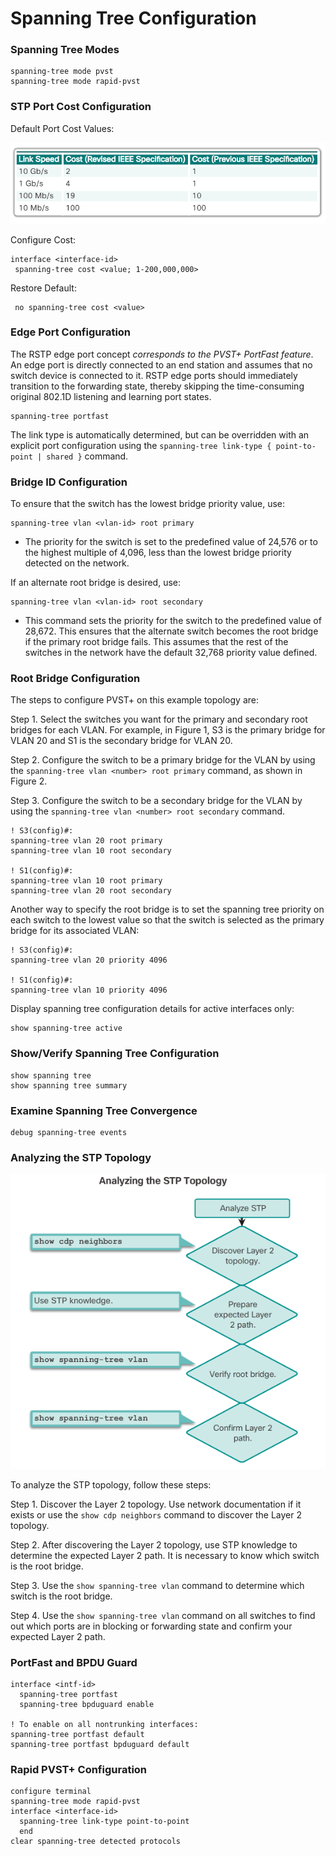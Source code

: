 # Spanning Tree Configuration

### Spanning Tree Modes

```
spanning-tree mode pvst
spanning-tree mode rapid-pvst
```

### STP Port Cost Configuration

Default Port Cost Values:

![Figure](img/ccna3-03.1.2.4a.png)

Configure Cost:
```
interface <interface-id>
 spanning-tree cost <value; 1-200,000,000>
```

Restore Default:

```
 no spanning-tree cost <value>
```

### Edge Port Configuration

The RSTP edge port concept *corresponds to the PVST+ PortFast feature*. An edge port is directly connected to an end station and assumes that no switch device is connected to it. RSTP edge ports should immediately transition to the forwarding state, thereby skipping the time-consuming original 802.1D listening and learning port states.

```
spanning-tree portfast
```

The link type is automatically determined, but can be overridden with an explicit port configuration using the `spanning-tree link-type { point-to-point | shared }` command.

### Bridge ID Configuration

To ensure that the switch has the lowest bridge priority value, use:

```
spanning-tree vlan <vlan-id> root primary
```

- The priority for the switch is set to the predefined value of 24,576 or to the highest multiple of 4,096, less than the lowest bridge priority detected on the network.

If an alternate root bridge is desired, use:

```
spanning-tree vlan <vlan-id> root secondary
```

- This command sets the priority for the switch to the predefined value of 28,672. This ensures that the alternate switch becomes the root bridge if the primary root bridge fails. This assumes that the rest of the switches in the network have the default 32,768 priority value defined.

### Root Bridge Configuration

The steps to configure PVST+ on this example topology are:

Step 1. Select the switches you want for the primary and secondary root bridges for each VLAN. For example, in Figure 1, S3 is the primary bridge for VLAN 20 and S1 is the secondary bridge for VLAN 20.

Step 2. Configure the switch to be a primary bridge for the VLAN by using the `spanning-tree vlan <number> root primary` command, as shown in Figure 2.

Step 3. Configure the switch to be a secondary bridge for the VLAN by using the `spanning-tree vlan <number> root secondary` command.

```
! S3(config)#:
spanning-tree vlan 20 root primary
spanning-tree vlan 10 root secondary

! S1(config)#:
spanning-tree vlan 10 root primary
spanning-tree vlan 20 root secondary
```

Another way to specify the root bridge is to set the spanning tree priority on each switch to the lowest value so that the switch is selected as the primary bridge for its associated VLAN:

```
! S3(config)#:
spanning-tree vlan 20 priority 4096

! S1(config)#:
spanning-tree vlan 10 priority 4096
```

Display spanning tree configuration details for active interfaces only:

```
show spanning-tree active
```

### Show/Verify Spanning Tree Configuration

```
show spanning tree
show spanning tree summary
```

### Examine Spanning Tree Convergence

```
debug spanning-tree events
```

### Analyzing the STP Topology

![Analyzing the STP Topology](img/ccna3-03.3.3.1.png)

To analyze the STP topology, follow these steps:

Step 1. Discover the Layer 2 topology. Use network documentation if it exists or use the `show cdp neighbors` command to discover the Layer 2 topology.

Step 2. After discovering the Layer 2 topology, use STP knowledge to determine the expected Layer 2 path. It is necessary to know which switch is the root bridge.

Step 3. Use the `show spanning-tree vlan` command to determine which switch is the root bridge.

Step 4. Use the `show spanning-tree vlan` command on all switches to find out which ports are in blocking or forwarding state and confirm your expected Layer 2 path.

### PortFast and BPDU Guard

```
interface <intf-id>
  spanning-tree portfast
  spanning-tree bpduguard enable

! To enable on all nontrunking interfaces:
spanning-tree portfast default
spanning-tree portfast bpduguard default
```

### Rapid PVST+ Configuration

```
configure terminal
spanning-tree mode rapid-pvst
interface <interface-id>
  spanning-tree link-type point-to-point
  end
clear spanning-tree detected protocols
```

